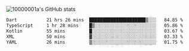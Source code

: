 ![10000001a's GitHub stats](https://github-readme-stats.vercel.app/api?username=10000001a&show_icons=true&theme=onedark&count_private=true)

<!-- [![Top Langs](https://github-readme-stats.vercel.app/api/top-langs/?username=10000001a&layout=compact&theme=onedark&langs_count=5)](https://github.com/anuraghazra/github-readme-stats) -->
<!--
**10000001a/10000001a** is a ✨ _special_ ✨ repository because its `README.md` (this file) appears on your GitHub profile.

Here are some ideas to get you started:

- 🔭 I’m currently working on ...
- 🌱 I’m currently learning ...
- 👯 I’m looking to collaborate on ...
- 🤔 I’m looking for help with ...
- 💬 Ask me about ...
- 📫 How to reach me: ...
- 😄 Pronouns: ...
- ⚡ Fun fact: ...
-->

<!--START_SECTION:waka-->

```txt
Dart           21 hrs 26 mins  █████████████████████▒░░░   84.85 %
TypeScript     1 hr 28 mins    █▒░░░░░░░░░░░░░░░░░░░░░░░   05.86 %
Kotlin         55 mins         █░░░░░░░░░░░░░░░░░░░░░░░░   03.67 %
XML            50 mins         ▓░░░░░░░░░░░░░░░░░░░░░░░░   03.33 %
YAML           26 mins         ▒░░░░░░░░░░░░░░░░░░░░░░░░   01.75 %
```

<!--END_SECTION:waka-->

